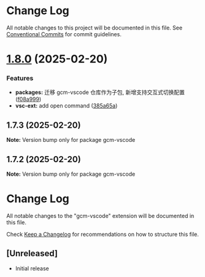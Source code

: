 # Change Log

All notable changes to this project will be documented in this file.
See [Conventional Commits](https://conventionalcommits.org) for commit guidelines.

# [1.8.0](https://github.com/lexmin0412/git-config-manager/compare/v1.7.1...v1.8.0) (2025-02-20)


### Features

* **packages:** 迁移 gcm-vscode 仓库作为子包, 新增支持交互式切换配置 ([f08a999](https://github.com/lexmin0412/git-config-manager/commit/f08a99948d23adfebc4c595a1b0898c1174805b2))
* **vsc-ext:** add open command ([385a65a](https://github.com/lexmin0412/git-config-manager/commit/385a65aa92364fa82cef37975a470031acb5af0a))





## 1.7.3 (2025-02-20)

**Note:** Version bump only for package gcm-vscode





## 1.7.2 (2025-02-20)

**Note:** Version bump only for package gcm-vscode





# Change Log

All notable changes to the "gcm-vscode" extension will be documented in this file.

Check [Keep a Changelog](http://keepachangelog.com/) for recommendations on how to structure this file.

## [Unreleased]

- Initial release
